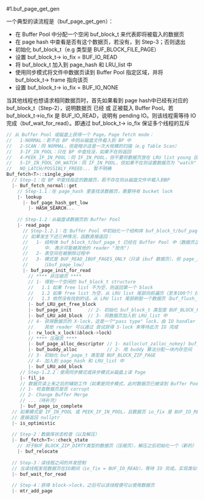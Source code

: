#1.buf_page_get_gen

一个典型的读流程是（buf_page_get_gen）：

* 在 Buffer Pool 中分配一个空闲 buf_block_t 来代表即将被载入的数据页
* 在 page hash 中查看是否有这个数据页，若没有，到 Step-3；否则退出
* 初始化 buf_block_t（e.g 类型是 BUF_BLOCK_FILE_PAGE）
* 设置 buf_block_t→ io_fix = BUF_IO_READ
* 将 buf_block_t 加入到 page_hash 和 LRU_list 中
* 使用同步模式将文件中数据页读到 Buffer Pool 指定区域，并将 buf_block_t→ frame 指向该页
* 设置 buf_block_t→ io_fix = BUF_IO_NONE

当其他线程也想请求相同数据页时，首先如果看到 page hash中已经有对应的 buf_block_t（Step-2），说明数据页 已经 或 正被载入 Buffer Pool。若 buf_block_t→io_fix 是 BUF_IO_READ，说明有 pending IO。则该线程需等待 IO 完成（buf_wait_for_read）。即通过 buf_block_t→ io_fix 保证多个线程的互斥



```cpp
// 从 Buffer Pool 或磁盘上获得一个 Page。Page fetch mode：
//   1-NORMAL：若不在 BP 中则从磁盘文件载入到 BP 中
//   2-SCAN：同 NORMAL，但是暗示这是一次大规模的扫描（e.g Table Scan）
//   3-IF_IN_POOL：只在 BP 中查找没，如果不在则返回
//   4-PEEK_IF_IN_POOL：同 IF_IN_POOL，但不要将数据页放在 LRU list young 区域
//   5-IF_IN_POOL_OR_WATCH：同 IF_IN_POOL，但如果不在则设置数据页为 "watch"（与 purge 线程有关）
//   NO_LATCH/POSSIBLY_FREED... 暂不明确
Buf_fetch<T>::single_page
  // Step-1：在 BP 中查找指定的数据页，若不存在则从磁盘文件中载入到BP
  |- Buf_fetch_normal::get
    // Step-1.1：在 page_hash 里查找该数据页，需要持有 bucket lock
    |- lookup
      |- buf_page_hash_get_low
        |- HASH_SEARCH...
 
    // Step-1.2：从磁盘读数据页到 Buffer Pool
    |- read_page
      // Step-1.2.1：在 Buffer Pool 中初始化一个结构体 buf_block_t/buf_page_t 来代表即将被读上来的数据页
      // 如果发生下述三种情况，函数直接返回：
      //   1- 结构体 buf_block_t/buf_page_t 已经在 Buffer Pool 中（数据页正在被读上来，或已经在 Buffer Pool
      //      中. 表示可能被其他的 reader "抢先"）
      //   2- 表空间在被删除过程中
      //   3- 模式是 BUF_READ_IBUF_PAGES_ONLY（只读 ibuf 数据页），但 page_id 并不属于 ibuf B-tree
      //     （ibuf_page_low）
      |- buf_page_init_for_read
        // **** 非压缩页 ****
        // 1- 得到一个空闲的 buf_block_t structure
        //   1.1 如果 free list 不为空，则返回第一个 block
        //   1.2 如果 free list 为空，从 LRU list 尾部向前遍历（至多100个）找到可以驱逐的数据页
        //   1.3 依然没有找到的话，从 LRU list 尾部刷脏一个数据页（buf_flush_single_page_from_LRU）
        |- buf_LRU_get_free_block
        |- buf_page_init      // 2- 初始化 buf_block_t 类型是 BUF_BLOCK_FILE_PAGE。将数据页加入到 page_hash
        |- buf_LRU_add_block  // 3- 将数据页加入到 LRU_list 中
        // 4- 获得数据页的 X-lock，这是一个"pass type" lock，由 IO handler 线程释放
        //    其他 reader 可以通过 尝试获得 S-lock 来等待此次 IO 完成
        |- rw_lock_x_lock(&block->lock）
        // **** 压缩页 ****
        |- buf_page_alloc_descriptor // 1- malloc(ut_zalloc_nokey) buf_page_t
        |- buf_buddy_alloc           // 2- 用 buddy 算法分配一块内存空间
        // 3- 初始化 buf_page_t 类型是 BUF_BLOCK_ZIP_PAGE
        // 4- 加入到 page_hash 和 LRU_list 中
        |- buf_LRU_add_block
     // Step-1.2.2：使用同步模式或异步模式从磁盘上读 Page
     |- fil_io
     // 数据页读上来之后的辅助工作（如果是同步模式，此时数据页已被读到 Buffer Pool 中）
     // 1- 检查数据页是否 corrupt
     // 2- Change Buffer Merge
     // ...（待补充）
     |- buf_page_io_complete
  // 如果模式是 IF_IN_POOL 或 PEEK_IF_IN_POOL，且数据页 io_fix 是 BUF_IO_READ（正在被读上来）
  // 直接返回 nullptr
  |- is_optimistic
   
  // Step-2：数据库状态检查（以及解压）
  |- Buf_fetch<T>::check_state
    // 对于BUF_BLOCK_ZIP_DIRTY类型的数据页（压缩页），解压之后初始化一个（新的） buf_block_t
    |- buf_relocate
   
  // Step-3：读线程之间的并发控制
  // 当读线程发现数据页在IO期间（io_fix = BUF_IO_READ），等待 IO 完成。实现类似于（优化的） busy-wait
  |- buf_wait_for_read
   
  // Step-4：获得 block->lock，之后可以该线程便可以使用数据页
  |- mtr_add_page
  
```